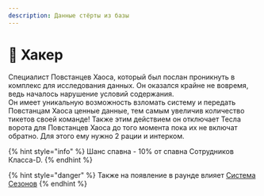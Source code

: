 ```yaml
---
description: Данные стёрты из базы
---
```


# 👾 Хакер

Специалист Повстанцев Хаоса, который был послан проникнуть в комплекс для исследования данных. Он оказался крайне не вовремя, ведь началось нарушение условий содержания.\
Он имеет уникальную возможность взломать систему и передать Повстанцам Хаоса ценные данные, тем самым увеличив количество тикетов своей команде! Также этим действием он отключает Тесла ворота для Повстанцев Хаоса до того момента пока их не включат обратно. Для этого ему нужно 2 рации и интерком.

{% hint style="info" %}
Шанс спавна - 10% от спавна Сотрудников Класса-D.
{% endhint %}

{% hint style="danger" %}
Также на появление в раунде влияет [Система Сезонов](../../server-systems/seasons-system.md)
{% endhint %}
